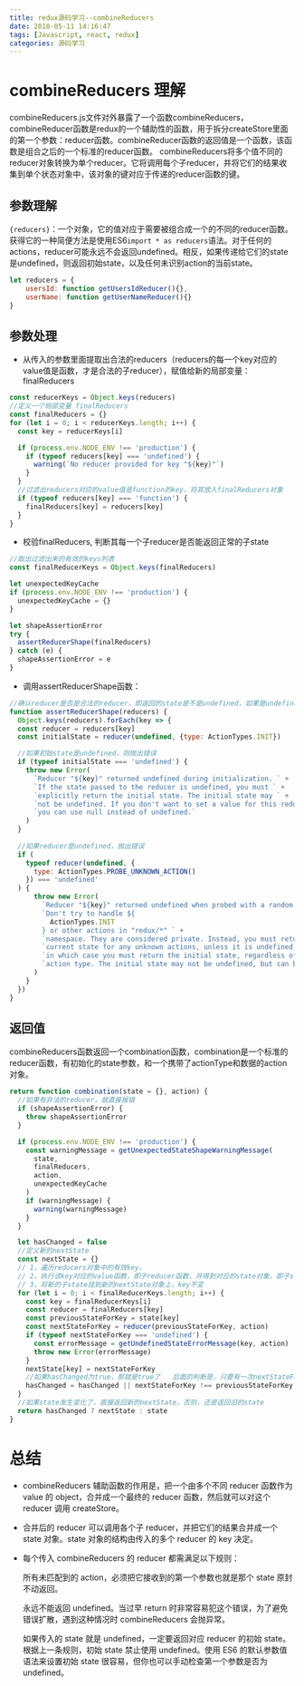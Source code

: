 ```yaml
---
title: redux源码学习--combineReducers
date: 2018-05-11 14:16:47
tags: [Javascript, react, redux]
categories: 源码学习
---
```

<h1>combineReducers 理解</h1>

combineReducers.js文件对外暴露了一个函数combineReducers，combineReducer函数是redux的一个辅助性的函数，用于拆分createStore里面的第一个参数：reducer函数。combineReducer函数的返回值是一个函数，该函数是组合之后的一个标准的reducer函数。
combineReducers将多个值不同的reducer对象转换为单个reducer。它将调用每个子reducer，并将它们的结果收集到单个状态对象中，该对象的键对应于传递的reducer函数的键。

## 参数理解
`{reducers}`：一个对象，它的值对应于需要被组合成一个的不同的reducer函数。获得它的一种简便方法是使用ES6`import * as reducers`语法。对于任何的actions，reducer可能永远不会返回undefined。相反，如果传递给它们的state是undefined，则返回初始state，以及任何未识别action的当前state。
```javascript
let reducers = {
    usersId: function getUsersIdReducer(){}, 
    userName: function getUserNameReducer(){}
}
```
## 参数处理
* 从传入的参数里面提取出合法的reducers（reducers的每一个key对应的value值是函数，才是合法的子reducer），赋值给新的局部变量：finalReducers

```javascript
const reducerKeys = Object.keys(reducers)
//定义一个局部变量 finalReducers
const finalReducers = {}
for (let i = 0; i < reducerKeys.length; i++) {
  const key = reducerKeys[i]

  if (process.env.NODE_ENV !== 'production') {
    if (typeof reducers[key] === 'undefined') {
      warning(`No reducer provided for key "${key}"`)
    }
  }
  //过滤出reducers对应的value值是function的key，将其放入finalReducers对象
  if (typeof reducers[key] === 'function') {
    finalReducers[key] = reducers[key]
  }
}
```

* 校验finalReducers, 判断其每一个子reducer是否能返回正常的子state

```javascript
//取出过滤出来的有效的keys列表
const finalReducerKeys = Object.keys(finalReducers)

let unexpectedKeyCache
if (process.env.NODE_ENV !== 'production') {
  unexpectedKeyCache = {}
}

let shapeAssertionError
try {
  assertReducerShape(finalReducers)
} catch (e) {
  shapeAssertionError = e
}
```

* 调用assertReducerShape函数：

```javascript
//确认reducer是否是合法的reducer，即返回的state是不是undefined，如果是undefined，则是非法reducer
function assertReducerShape(reducers) {
  Object.keys(reducers).forEach(key => {
  const reducer = reducers[key]
  const initialState = reducer(undefined, {type: ActionTypes.INIT})

  //如果初始state是undefined，则抛出错误
  if (typeof initialState === 'undefined') {
    throw new Error(
      `Reducer "${key}" returned undefined during initialization. ` +
      `If the state passed to the reducer is undefined, you must ` +
      `explicitly return the initial state. The initial state may ` +
      `not be undefined. If you don't want to set a value for this reducer, ` +
      `you can use null instead of undefined.`
    )
  }
  
  //如果reducer是undefined，抛出错误
  if (
    typeof reducer(undefined, {
      type: ActionTypes.PROBE_UNKNOWN_ACTION()
    }) === 'undefined'
  ) {
      throw new Error(
        `Reducer "${key}" returned undefined when probed with a random type. ` +
        `Don't try to handle ${
          ActionTypes.INIT
        } or other actions in "redux/*" ` +
        `namespace. They are considered private. Instead, you must return the ` +
        `current state for any unknown actions, unless it is undefined, ` +
        `in which case you must return the initial state, regardless of the ` +
        `action type. The initial state may not be undefined, but can be null.`
      )
    }
  })
}
```
## 返回值
combineReducers函数返回一个combination函数，combination是一个标准的reducer函数，有初始化的state参数，和一个携带了actionType和数据的action对象。
```javascript
return function combination(state = {}, action) {
  //如果有非法的reducer，就直接报错
  if (shapeAssertionError) {
    throw shapeAssertionError
  }

  if (process.env.NODE_ENV !== 'production') {
    const warningMessage = getUnexpectedStateShapeWarningMessage(
      state,
      finalReducers,
      action,
      unexpectedKeyCache
    )
    if (warningMessage) {
      warning(warningMessage)
    }
  }

  let hasChanged = false
  //定义新的nextState
  const nextState = {}
  // 1，遍历reducers对象中的有效key，
  // 2，执行该key对应的value函数，即子reducer函数，并得到对应的state对象，即子state
  // 3，将新的子state挂到新的nextState对象上，key不变
  for (let i = 0; i < finalReducerKeys.length; i++) {
    const key = finalReducerKeys[i]
    const reducer = finalReducers[key]
    const previousStateForKey = state[key]
    const nextStateForKey = reducer(previousStateForKey, action)
    if (typeof nextStateForKey === 'undefined') {
      const errorMessage = getUndefinedStateErrorMessage(key, action)
      throw new Error(errorMessage)
    }
    nextState[key] = nextStateForKey
    //如果hasChanged为true，那就是true了   后面的判断是，只要有一次nextStateForKey!== previousStateForKey不同，就说明整个state不同
    hasChanged = hasChanged || nextStateForKey !== previousStateForKey
  }
  //如果state发生变化了，直接返回新的nextState，否则，还是返回旧的state
  return hasChanged ? nextState : state
}
```

<h1>总结</h1>

* combineReducers 辅助函数的作用是，把一个由多个不同 reducer 函数作为 value 的 object，合并成一个最终的 reducer 函数，然后就可以对这个 reducer 调用 createStore。

* 合并后的 reducer 可以调用各个子 reducer，并把它们的结果合并成一个 state 对象。state 对象的结构由传入的多个 reducer 的 key 决定。

* 每个传入 combineReducers 的 reducer 都需满足以下规则：

  所有未匹配到的 action，必须把它接收到的第一个参数也就是那个 state 原封不动返回。

  永远不能返回 undefined。当过早 return 时非常容易犯这个错误，为了避免错误扩散，遇到这种情况时 combineReducers 会抛异常。

  如果传入的 state 就是 undefined，一定要返回对应 reducer 的初始 state。根据上一条规则，初始 state 禁止使用 undefined。使用 ES6 的默认参数值语法来设置初始 state 很容易，但你也可以手动检查第一个参数是否为 undefined。
